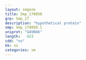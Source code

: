 ```yaml
---
layout: smgene
title: Smp_178050
grp: Smp_17
description: "hypothetical protein"
smp: Smp_178050.1
uniprot: "G4VB46"
length:   423
cdd: "ns"
kk: ns
categories: sm
---
```

